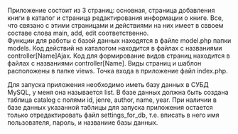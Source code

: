 Приложение состоит из 3 страниц: основная, страница добавления книги в каталог и страница редактирования информации о книге. 
Все, что связано с этими страницами и действиями на них имеет в сввоем составе слова main, add, edit соответственно.  
Функции для работы с базой данных находятся в файле model.php папки models.
Код действий на каталогом находится в файлах с названиями controller[Name]Ajax. 
Код для формирование видов страниц находится в файлах с названиями controller[Name].
Виды страниц и шаблон расположены в папке views. 
Точка входа в приложение файл index.php.

Для запуска приложения необходимо иметь базу данных в СУБД MySQL, у меня она называется list. 
В базе данных должна быть создана таблица catalog с полями id, jenre, author, name, year. 
При наличии в базе данных указанной таблицы для запуска приложения остается только отредактировать файл settings_for_db,
т.е. вписать в него имя пользователя, пароль, и названиие базы данных.
